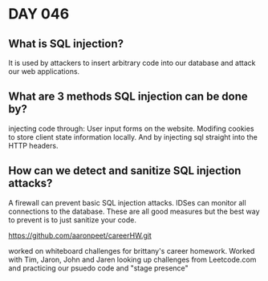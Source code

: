 # DAY 046

## What is SQL injection?

It is used by attackers to insert arbitrary code into our database and attack our web applications.

## What are 3 methods SQL injection can be done by?

injecting code through: User input forms on the website. Modifing cookies to store client state information locally. And by injecting sql straight into the HTTP headers.

## How can we detect and sanitize SQL injection attacks?

A firewall can prevent basic SQL injection attacks. IDSes can monitor all connections to the database. These are all good measures but the best way to prevent is to just sanitize your code.

https://github.com/aaronpeet/careerHW.git

worked on whiteboard challenges for brittany's career homework. Worked with Tim, Jaron, John and Jaren looking up challenges from Leetcode.com and practicing our psuedo code and "stage presence"